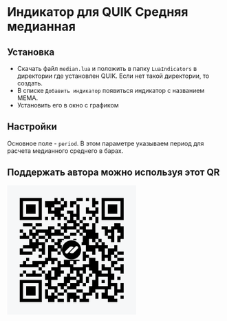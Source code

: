# Индикатор для QUIK Средняя медианная

## Установка

- Скачать файл `median.lua` и положить в папку `LuaIndicators` в директории где установлен QUIK. Если нет такой директории, то создать.
- В списке `Добавить индикатор` появиться индикатор с названием MEMA.
- Установить его в окно с графиком

## Настройки

Основное поле - `period`. В этом параметре указываем период для расчета медианного среднего в барах.

## Поддержать автора можно используя этот QR

<img src="qrCode.png" alt="donate" width="300"/>